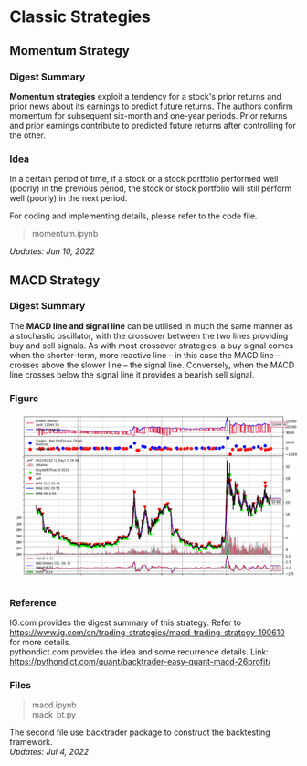 # Classic Strategies

## Momentum Strategy

### Digest Summary
**Momentum strategies** exploit a tendency for a stock's prior returns and prior news about its earnings to predict future returns. The authors confirm momentum for subsequent six-month and one-year periods. Prior returns and prior earnings contribute to predicted future returns after controlling for the other.

### Idea
In a certain period of time, if a stock or a stock portfolio performed well (poorly) in the previous period, the stock or stock portfolio will still perform well (poorly) in the next period.

For coding and implementing details, please refer to the code file.             
> momentum.ipynb      
    
*Updates: Jun 10, 2022*


## MACD Strategy

### Digest Summary
The **MACD line and signal line** can be utilised in much the same manner as a stochastic oscillator, with the crossover between the two lines providing buy and sell signals. As with most crossover strategies, a buy signal comes when the shorter-term, more reactive line – in this case the MACD line – crosses above the slower line – the signal line. Conversely, when the MACD line crosses below the signal line it provides a bearish sell signal.

### Figure
![figure1](https://github.com/ZhimingMei/Quant-Strategies/blob/main/Classic%20Strategies/macd_bt.png)
### Reference
IG.com provides the digest summary of this strategy. Refer to https://www.ig.com/en/trading-strategies/macd-trading-strategy-190610 for more details.             
pythondict.com provides the idea and some recurrence details. Link: https://pythondict.com/quant/backtrader-easy-quant-macd-26profit/ 

### Files
> macd.ipynb         
> mack_bt.py

The second file use backtrader package to construct the backtesting framework.        
*Updates: Jul 4, 2022*
